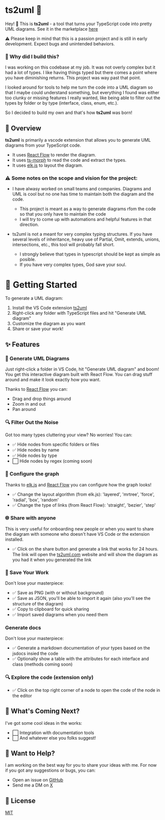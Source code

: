 # ts2uml 🎨

Hey! 👋 This is **ts2uml** - a tool that turns your TypeScript code into pretty UML diagrams. 
See it in the marketplace [here](https://marketplace.visualstudio.com/items?itemName=jvilarrasa.ts2uml)

⚠️ Please keep in mind that this is a passion project and is still in early development. Expect bugs and unintended behaviors.


### 🤔 Why did I build this?

I was working on this codebase at my job. It was not overly complex but it had a lot of types. I like having things typed but there comes a point where you have diminishing returns. This project was way past that point.

I looked around for tools to help me turn the code into a UML diagram so that I maybe could understand something, but everything I found was either too clunky or missing features I really wanted, like being able to filter out the types by folder or by type (interface, class, enum, etc.). 

So I decided to build my own and that's how **ts2uml** was born! 

## 📖 Overview

**ts2uml** is primarily a vscode extension that allows you to generate UML diagrams from your TypeScript code.
- It uses [React Flow](https://reactflow.dev/) to render the diagram.
- It uses [ts-morph](https://ts-morph.com/) to read the code and extract the types.
- It uses [elk.js](https://github.com/kieler/elkjs) to layout the diagram.

### ⚠️ Some notes on the scope and vision for the project:
- I have alwasy worked on small teams and companies. Diagrams and UML is cool but no one has time to maintain both the diagram and the code.
  - This project is meant as a way to generate diagrams rfom the code so that you only have to maintain the code
  - I will try to come up with automations and helpful features in that direction.

- ts2uml is not a meant for very complex typing structures. If you have several levels of inheritance, heavy use of Partial, Omit, extends, unions, intersections, etc., this tool will probably fall short.
  - I strongly believe that types in typescript should be kept as simple as posible.
  - If you have very complex types, God save your soul.

# 🚀 Getting Started
To generate a UML diagram:
1. Install the VS Code extension [ts2uml](https://marketplace.visualstudio.com/items?itemName=jvilarrasa.ts2uml)
2. Right-click any folder with TypeScript files and hit "Generate UML diagram"
3. Customize the diagram as you want
4. Share or save your work!

## ✨ Features

### 🎯 Generate UML Diagrams
Just right-click a folder in VS Code, hit "Generate UML diagram" and boom! You get this interactive diagram built with React Flow. You can drag stuff around and make it look exactly how you want.

Thanks to [React Flow](https://reactflow.dev/) you can:
  - Drag and drop things around
  - Zoom in and out
  - Pan around

### 🔍 Filter Out the Noise
Got too many types cluttering your view? No worries! You can:
- ✅ Hide nodes from specific folders or files
- ✅ Hide nodes by name
- ✅ Hide nodes by type
- ⬜ Hide nodes by regex (coming soon)

### 🎨 Configure the graph
Thanks to [elk.js](https://github.com/kieler/elkjs) and [React Flow](https://reactflow.dev/) you can configure how the graph looks!
- ✅ Change the layout algorithm (from elk.js): 'layered', 'mrtree', 'force', 'radial', 'box', 'random'
- ✅ Change the type of links (from React Flow): 'straight', 'bezier', 'step'

### 🌐 Share with anyone
This is very useful for onboarding new people or when you want to share the diagram with someone who doesn't have VS Code or the extension installed.
- ✅ Click on the share button and generate a link that works for 24 hours. The link will open the [ts2uml.com](https://ts2uml.com) website and will show the diagram as you had it when you generated the link

### 💾 Save Your Work
Don't lose your masterpiece:
- ✅ Save as PNG (with or without background)
- ✅ Save as JSON, you'll be able to import it again (also you'll see the structure of the diagram)
- ✅ Copy to clipboard for quick sharing
- ✅ Import saved diagrams when you need them

###  Generate docs
Don't lose your masterpiece:
- ✅ Generate a markdown documentation of your types based on the jsdocs insied the code
- ✅ Optionally show a table with the attributes for each interface and class (methods coming soon)

### 🔍 Explore the code (extension only)
- ✅ Click on the top right corner of a node to open the code of the node in the editor

## 👀 What's Coming Next?
I've got some cool ideas in the works:
- ⬜ Integration with documentation tools
- ⬜ And whatever else you folks suggest!

## 🤝 Want to Help?

I am working on the best way for you to share your ideas with me.
For now if you got any suggestions or bugs, you can:
- Open an issue on [GitHub](https://github.com/joanvilarrasa/ts2uml/issues)
- Send me a DM on [X](https://x.com/joan_vilarrasa)

## 📝 License

[MIT](LICENSE)